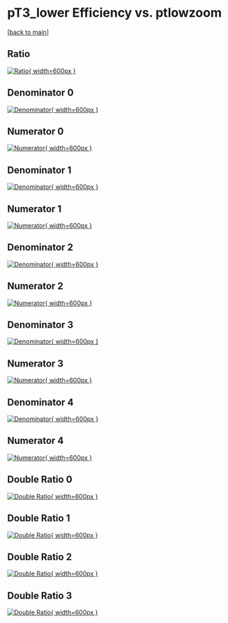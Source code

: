 # pT3_lower Efficiency vs. ptlowzoom

[[back to main](./)]



## Ratio

[![Ratio](../mtv/var/pT3_lower_base_11_-1_eff_ptlowzoom.png){ width=600px }](../mtv/var/pT3_lower_base_11_-1_eff_ptlowzoom.pdf)

## Denominator 0

[![Denominator](../mtv/den/pT3_lower_base_11_-1_eff_ptlowzoom_den0.png){ width=600px }](../mtv/den/pT3_lower_base_11_-1_eff_ptlowzoom_den0.pdf)

## Numerator 0

[![Numerator](../mtv/num/pT3_lower_base_11_-1_eff_ptlowzoom_num0.png){ width=600px }](../mtv/num/pT3_lower_base_11_-1_eff_ptlowzoom_num0.pdf)

## Denominator 1

[![Denominator](../mtv/den/pT3_lower_base_11_-1_eff_ptlowzoom_den1.png){ width=600px }](../mtv/den/pT3_lower_base_11_-1_eff_ptlowzoom_den1.pdf)

## Numerator 1

[![Numerator](../mtv/num/pT3_lower_base_11_-1_eff_ptlowzoom_num1.png){ width=600px }](../mtv/num/pT3_lower_base_11_-1_eff_ptlowzoom_num1.pdf)

## Denominator 2

[![Denominator](../mtv/den/pT3_lower_base_11_-1_eff_ptlowzoom_den2.png){ width=600px }](../mtv/den/pT3_lower_base_11_-1_eff_ptlowzoom_den2.pdf)

## Numerator 2

[![Numerator](../mtv/num/pT3_lower_base_11_-1_eff_ptlowzoom_num2.png){ width=600px }](../mtv/num/pT3_lower_base_11_-1_eff_ptlowzoom_num2.pdf)

## Denominator 3

[![Denominator](../mtv/den/pT3_lower_base_11_-1_eff_ptlowzoom_den3.png){ width=600px }](../mtv/den/pT3_lower_base_11_-1_eff_ptlowzoom_den3.pdf)

## Numerator 3

[![Numerator](../mtv/num/pT3_lower_base_11_-1_eff_ptlowzoom_num3.png){ width=600px }](../mtv/num/pT3_lower_base_11_-1_eff_ptlowzoom_num3.pdf)

## Denominator 4

[![Denominator](../mtv/den/pT3_lower_base_11_-1_eff_ptlowzoom_den4.png){ width=600px }](../mtv/den/pT3_lower_base_11_-1_eff_ptlowzoom_den4.pdf)

## Numerator 4

[![Numerator](../mtv/num/pT3_lower_base_11_-1_eff_ptlowzoom_num4.png){ width=600px }](../mtv/num/pT3_lower_base_11_-1_eff_ptlowzoom_num4.pdf)

## Double Ratio 0

[![Double Ratio](../mtv/ratio/pT3_lower_base_11_-1_eff_ptlowzoom_ratio0.png){ width=600px }](../mtv/ratio/pT3_lower_base_11_-1_eff_ptlowzoom_ratio0.pdf)

## Double Ratio 1

[![Double Ratio](../mtv/ratio/pT3_lower_base_11_-1_eff_ptlowzoom_ratio1.png){ width=600px }](../mtv/ratio/pT3_lower_base_11_-1_eff_ptlowzoom_ratio1.pdf)

## Double Ratio 2

[![Double Ratio](../mtv/ratio/pT3_lower_base_11_-1_eff_ptlowzoom_ratio2.png){ width=600px }](../mtv/ratio/pT3_lower_base_11_-1_eff_ptlowzoom_ratio2.pdf)

## Double Ratio 3

[![Double Ratio](../mtv/ratio/pT3_lower_base_11_-1_eff_ptlowzoom_ratio3.png){ width=600px }](../mtv/ratio/pT3_lower_base_11_-1_eff_ptlowzoom_ratio3.pdf)

